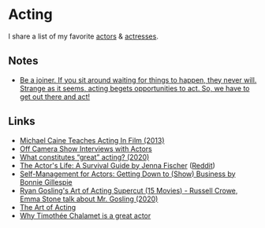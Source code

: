 # Acting

I share a list of my favorite [actors](https://www.imdb.com/list/ls099077697/) & [actresses](https://www.imdb.com/list/ls098138063/).

## Notes

- [Be a joiner. If you sit around waiting for things to happen, they never will. Strange as it seems, acting begets opportunities to act. So, we have to get out there and act!](https://www.reddit.com/r/acting/comments/jot9qu/read_jenna_fischers_book_on_acting/)

## Links

- [Michael Caine Teaches Acting In Film (2013)](https://www.youtube.com/watch?v=bZPLVDwEr7Y)
- [Off Camera Show Interviews with Actors](https://www.youtube.com/playlist?list=PL3AUS4PSeKCSMOiaA2b4vy1f_uR50wwMI)
- [What constitutes “great” acting? (2020)](https://www.reddit.com/r/TrueFilm/comments/hhaghf/what_constitutes_great_acting/)
- [The Actor's Life: A Survival Guide by Jenna Fischer](https://www.goodreads.com/book/show/32072974-the-actor-s-life) ([Reddit](https://www.reddit.com/r/acting/comments/jot9qu/read_jenna_fischers_book_on_acting/))
- [Self-Management for Actors: Getting Down to (Show) Business by Bonnie Gillespie](https://www.goodreads.com/book/show/404986.Self_Management_for_Actors)
- [Ryan Gosling's Art of Acting Supercut (15 Movies) - Russell Crowe, Emma Stone talk about Mr. Gosling (2020)](https://www.youtube.com/watch?v=4XCzALqmI08)
- [The Art of Acting](https://www.youtube.com/watch?v=cBavoLbuDBw)
- [Why Timothée Chalamet is a great actor](https://www.youtube.com/watch?v=s1Vte4n6SqI)
